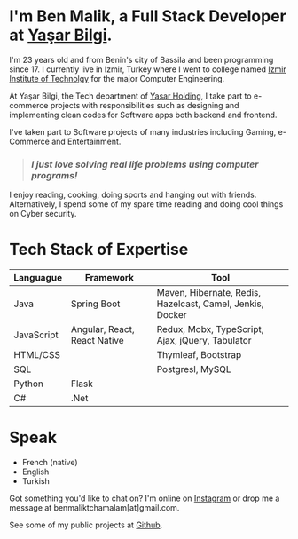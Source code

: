 # I'm Ben Malik, a Full Stack Developer at [Yaşar Bilgi](https://yasarbilgi.com.tr). 

I'm 23 years old and from Benin's city of Bassila and been programming since 17. I currently live in Izmir, Turkey where I went to college named 
[Izmir Institute of Technolgy](https://en.iyte.edu.tr)
for the major Computer Engineering.

At Yaşar Bilgi, the Tech department of [Yasar Holding](https://yasar.com.tr/en/), I take part to e-commerce projects with responsibilities such as
designing and implementing clean codes for Software apps both backend and frontend.

I've taken part to Software projects of many industries including Gaming, e-Commerce and Entertainment.

> ### *I just love solving real life problems using computer programs!*

I enjoy reading, cooking, doing sports and hanging out with friends. Alternatively, I spend some of my spare time reading and doing cool things on Cyber security.

# Tech Stack of Expertise

 
 Languague  | Framework | Tool
 ------------|----------|----------
Java  | Spring Boot | Maven, Hibernate, Redis, Hazelcast, Camel, Jenkis, Docker
JavaScript  | Angular, React, React Native | Redux, Mobx, TypeScript, Ajax, jQuery, Tabulator
HTML/CSS| | Thymleaf, Bootstrap
 SQL | | Postgresl, MySQL
 Python| Flask | 
C#| .Net | 
 
  
# Speak
* French (native) 
* English 
* Turkish

Got something you'd like to chat on? I'm online on [Instagram](https://www.instagram.com/benmalik_/) or drop me a message at benmaliktchamalam[at]gmail.com.

See some of my public projects at [Github](https://github.com/ben-malik).
